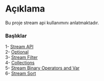 # Açıklama

Bu proje stream api kullanımını anlatmaktadır.  
### Başlıklar  
1- [Stream API](/src/main/java/com/javajedi/J01_StreamAPI/P01_streamapi.md)  
2- [Optional](/src/main/java/com/javajedi/J01_StreamAPI/P02_optional.md)  
3- [Stream Filter](/src/main/java/com/javajedi/J01_StreamAPI/P03_stream_filter.md)  
4- [Collections](/src/main/java/com/javajedi/J01_StreamAPI/P04_collections_donusumler.md)  
5- [Stream Binary Operators and Var](/src/main/java/com/javajedi/J01_StreamAPI/P05_streambinaryoperatorsandVar.md)  
6- [Stream Sort](/src/main/java/com/javajedi/J01_StreamAPI/P06_streamsort.md)